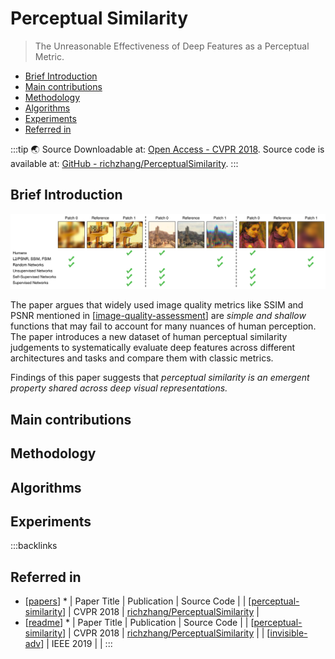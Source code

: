 # Perceptual Similarity

> The Unreasonable Effectiveness of Deep Features as a Perceptual Metric.

- [Brief Introduction](#brief-introduction)
- [Main contributions](#main-contributions)
- [Methodology](#methodology)
- [Algorithms](#algorithms)
- [Experiments](#experiments)
- [Referred in](#referred-in)

:::tip 🌏 Source
Downloadable at: [Open Access - CVPR 2018](https://openaccess.thecvf.com/content_cvpr_2018/papers/Zhang_The_Unreasonable_Effectiveness_CVPR_2018_paper.pdf). Source code is available at: [GitHub - richzhang/PerceptualSimilarity](https://github.com/richzhang/PerceptualSimilarity).
:::

## Brief Introduction

![](./assets/2020-09-08-21-27-34.png)

The paper argues that widely used image quality metrics like SSIM and PSNR mentioned in [[image-quality-assessment]] are _simple and shallow_ functions that may fail to account for many nuances of human perception. The paper introduces a new dataset of human perceptual similarity judgements to systematically evaluate deep features across different architectures and tasks and compare them with classic metrics.

Findings of this paper suggests that _perceptual similarity is an emergent property shared across deep visual representations._

## Main contributions

## Methodology

## Algorithms

## Experiments

:::backlinks

## Referred in

- [[papers]] \* | Paper Title | Publication | Source Code |
  | [[perceptual-similarity]] | CVPR 2018 | [richzhang/PerceptualSimilarity](https://github.com/richzhang/PerceptualSimilarity) |
- [[readme]] \* | Paper Title | Publication | Source Code |
  | [[perceptual-similarity]] | CVPR 2018 | [richzhang/PerceptualSimilarity](https://github.com/richzhang/PerceptualSimilarity) |
  | [[invisible-adv]] | IEEE 2019 | |
  :::

[//begin]: # 'Autogenerated link references for markdown compatibility'
[image-quality-assessment]: image-quality-assessment.md 'Image Quality Assessment'
[papers]: papers.md 'Papers'
[perceptual-similarity]: perceptual-similarity.md 'Perceptual Similarity'
[readme]: readme.md "🔬 Spencer's Wiki"
[invisible-adv]: invisible-adv.md 'Invisible Adversarial Attack'
[//end]: # 'Autogenerated link references'
